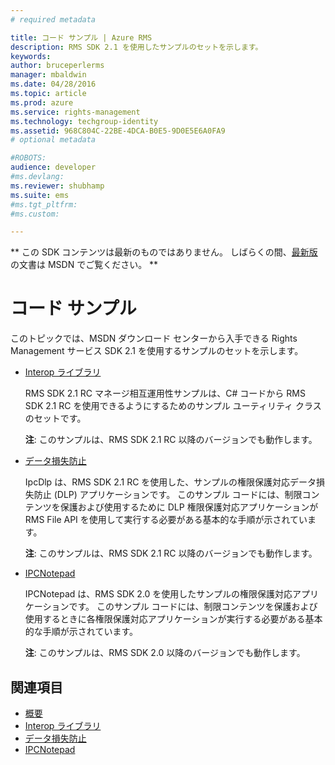 ```yaml
---
# required metadata

title: コード サンプル | Azure RMS
description: RMS SDK 2.1 を使用したサンプルのセットを示します。
keywords:
author: bruceperlerms
manager: mbaldwin
ms.date: 04/28/2016
ms.topic: article
ms.prod: azure
ms.service: rights-management
ms.technology: techgroup-identity
ms.assetid: 968C804C-22BE-4DCA-B0E5-9D0E5E6A0FA9
# optional metadata

#ROBOTS:
audience: developer
#ms.devlang:
ms.reviewer: shubhamp
ms.suite: ems
#ms.tgt_pltfrm:
#ms.custom:

---
```

** この SDK コンテンツは最新のものではありません。 しばらくの間、[最新版](https://msdn.microsoft.com/library/windows/desktop/hh535290(v=vs.85).aspx)の文書は MSDN でご覧ください。 **
# コード サンプル

このトピックでは、MSDN ダウンロード センターから入手できる Rights Management サービス SDK 2.1 を使用するサンプルのセットを示します。

- [Interop ライブラリ](https://Code.MSDN.Microsoft.Com/AD-RMS-SDK-20-Interop-eb3fbce7)

  RMS SDK 2.1 RC マネージ相互運用性サンプルは、C# コードから RMS SDK 2.1 RC を使用できるようにするためのサンプル ユーティリティ クラスのセットです。

  **注**: このサンプルは、RMS SDK 2.1 RC 以降のバージョンでも動作します。

- [データ損失防止](https://Code.MSDN.Microsoft.Com/IpcDlp-Sample-Application-d30bb99d)

  IpcDlp は、RMS SDK 2.1 RC を使用した、サンプルの権限保護対応データ損失防止 (DLP) アプリケーションです。 このサンプル コードには、制限コンテンツを保護および使用するために DLP 権限保護対応アプリケーションが RMS File API を使用して実行する必要がある基本的な手順が示されています。

  **注**: このサンプルは、RMS SDK 2.1 RC 以降のバージョンでも動作します。

- [IPCNotepad](https://Code.MSDN.Microsoft.Com/IPCNotepad-Sample-f67dae80)

  IPCNotepad は、RMS SDK 2.0 を使用したサンプルの権限保護対応アプリケーションです。 このサンプル コードには、制限コンテンツを保護および使用するときに各権限保護対応アプリケーションが実行する必要がある基本的な手順が示されています。

  **注**: このサンプルは、RMS SDK 2.0 以降のバージョンでも動作します。
 
## 関連項目

* [概要](ad-rms-overview.md)
* [Interop ライブラリ](https://Code.MSDN.Microsoft.Com/AD-RMS-SDK-20-Interop-eb3fbce7)
* [データ損失防止](https://Code.MSDN.Microsoft.Com/IpcDlp-Sample-Application-d30bb99d)
* [IPCNotepad](https://Code.MSDN.Microsoft.Com/IPCNotepad-Sample-f67dae80)
 

 


<!--HONumber=Jun16_HO1-->



